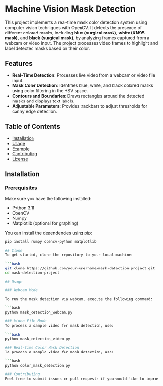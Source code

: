 # Machine Vision Mask Detection 

This project implements a real-time mask color detection system using computer vision techniques with OpenCV. It detects the presence of different colored masks, including **blue (surgical mask)**, **white (KN95 mask)**, and **black (surgical mask)**, by analyzing frames captured from a webcam or video input. The project processes video frames to highlight and label detected masks based on their color.

## Features
- **Real-Time Detection**: Processes live video from a webcam or video file input.
- **Mask Color Detection**: Identifies blue, white, and black colored masks using color filtering in the HSV space.
- **Contours and Boundaries**: Draws rectangles around the detected masks and displays text labels.
- **Adjustable Parameters**: Provides trackbars to adjust thresholds for canny edge detection.

## Table of Contents
- [Installation](#installation)
- [Usage](#usage)
- [Example](#example)
- [Contributing](#contributing)
- [License](#license)

## Installation

### Prerequisites

Make sure you have the following installed:
- Python 3.11
- OpenCV
- Numpy
- Matplotlib (optional for graphing)

You can install the dependencies using pip:

```bash
pip install numpy opencv-python matplotlib

## Clone
To get started, clone the repository to your local machine:

```bash
git clone https://github.com/your-username/mask-detection-project.git
cd mask-detection-project

## Usage

### Webcam Mode

To run the mask detection via webcam, execute the following command:

```bash
python mask_detection_webcam.py

### Video File Mode
To process a sample video for mask detection, use:

```bash
python mask_detection_video.py

### Real-time Color Mask Detection
To process a sample video for mask detection, use:

```bash
python color_mask_detection.py

### Contributing
Feel free to submit issues or pull requests if you would like to improve the project.

